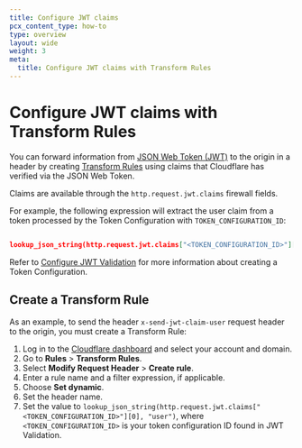 ```yaml
---
title: Configure JWT claims
pcx_content_type: how-to
type: overview
layout: wide
weight: 3
meta:
  title: Configure JWT claims with Transform Rules
---
```


# Configure JWT claims with Transform Rules

You can forward information from [JSON Web Token (JWT)](/api-shield/security/jwt-validation/) to the origin in a header by creating [Transform Rules](/rules/transform/) using claims that Cloudflare has verified via the JSON Web Token.

Claims are available through the `http.request.jwt.claims` firewall fields.

For example, the following expression will extract the user claim from a token processed by the Token Configuration with `TOKEN_CONFIGURATION_ID`:

```json

lookup_json_string(http.request.jwt.claims["<TOKEN_CONFIGURATION_ID>"][0], "user")

```

​​Refer to [Configure JWT Validation](/api-shield/security/jwt-validation/configure/) for more information about creating a Token Configuration.

## Create a Transform Rule

As an example, to send the header `x-send-jwt-claim-user` request header to the origin, you must create a Transform Rule:

1. Log in to the [Cloudflare dashboard](https://dash.cloudflare.com/) and select your account and domain.
2. Go to **Rules** > **Transform Rules**.
3. Select **Modify Request Header** > **Create rule**.
4. Enter a rule name and a filter expression, if applicable.
5. Choose **Set dynamic**.
6. Set the header name.
7. Set the value to `lookup_json_string(http.request.jwt.claims["<TOKEN_CONFIGURATION_ID>"][0], "user")`, where `<TOKEN_CONFIGURATION_ID>` is your token configuration ID found in JWT Validation.